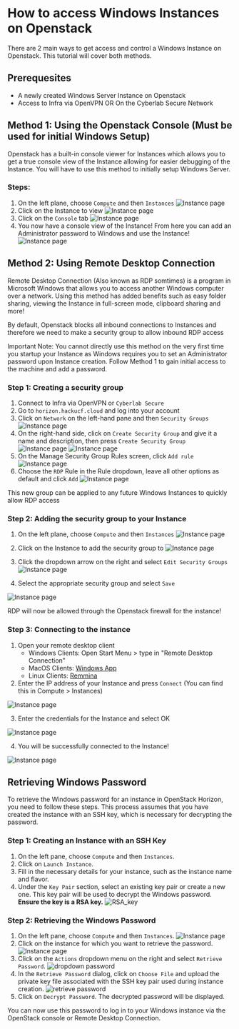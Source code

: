 # How to access Windows Instances on Openstack #

There are 2 main ways to get access and control a Windows Instance on Openstack. This tutorial will cover both methods.

## Prerequesites ##

* A newly created Windows Server Instance on Openstack
* Access to Infra via OpenVPN OR On the Cyberlab Secure Network



## Method 1: Using the Openstack Console (Must be used for initial Windows Setup) ##

Openstack has a built-in console viewer for Instances which allows you to get a true console view of the Instance allowing for easier debugging of the Instance. You will have to use this method to initially setup Windows Server.

### Steps: ###
1. On the left plane, choose `Compute` and then `Instances`
![Instance page](../img/win-guide/instancespage.png)
2. Click on the Instance to view
![Instance page](../img/win-guide/instancespage2.png)
3. Click on the `Console` tab
![Instance page](../img/win-guide/consoletab.png)
4. You now have a console view of the Instance! From here you can add an Administrator password to Windows and use the Instance!
![Instance page](../img/win-guide/consoleview.png)

## Method 2: Using Remote Desktop Connection ##

Remote Desktop Connection (Also known as RDP somtimes) is a program in Microsoft Windows that allows you to access another Windows computer over a network. Using this method has added benefits such as easy folder sharing, viewing the Instance in full-screen mode, clipboard sharing and more!

By default, Openstack blocks all inbound connections to Instances and therefore we need to make a security group to allow inbound RDP access

Important Note: You cannot directly use this method on the very first time you startup your Instance as Windows requires you to set an Administrator password upon Instance creation. Follow Method 1 to gain initial access to the machine and add a password.

### Step 1: Creating a security group ###
1. Connect to Infra via OpenVPN or `Cyberlab Secure`
2. Go to `horizon.hackucf.cloud` and log into your account
3. Click on `Network` on the left-hand pane and then `Security Groups`
![Instance page](../img/win-guide/network_secgroup.png)
4. On the right-hand side, click on `Create Security Group` and give it a name and description, then press `Create Security Group`
![Instance page](../img/win-guide/creategroup.png)
![Instance page](../img/win-guide/creategroup2.png)
5. On the Manage Security Group Rules screen, click `Add rule`
![Instance page](../img/win-guide/addrule.png)
6. Choose the `RDP` Rule in the Rule dropdown, leave all other options as default and click `Add`
![Instance page](../img/win-guide/addrule2.png)

This new group can be applied to any future Windows Instances to quickly allow RDP access

### Step 2: Adding the security group to your Instance ###
1. On the left plane, choose `Compute` and then `Instances`
![Instance page](../img/win-guide/instancespage.png)


2. Click on the Instance to add the security group to
![Instance page](../img/win-guide/instancespage2.png)


3. Click the dropdown arrow on the right and select `Edit Security Groups`
![Instance page](../img/win-guide/editsecgroup.png)


4. Select the appropriate security group and select `Save`

![Instance page](../img/win-guide/choosesecgroup.png)


RDP will now be allowed through the Openstack firewall for the instance!

### Step 3: Connecting to the instance ###
1. Open your remote desktop client
    * Windows Clients: Open Start Menu > type in "Remote Desktop Connection"
    * MacOS Clients: [Windows App](https://apps.apple.com/us/app/microsoft-remote-desktop/id1295203466?mt=12)
    * Linux Clients: [Remmina](https://remmina.org/)
2. Enter the IP address of your Instance and press `Connect` (You can find this in Compute > Instances)

![Instance page](../img/win-guide/rdp.png)

3. Enter the credentials for the Instance and select OK

![Instance page](../img/win-guide/rdp2.png)

4. You will be successfully connected to the Instance!

![Instance page](../img/win-guide/rdp_final.png)


## Retrieving Windows Password #

To retrieve the Windows password for an instance in OpenStack Horizon, you need to follow these steps. This process assumes that you have created the instance with an SSH key, which is necessary for decrypting the password.

### Step 1: Creating an Instance with an SSH Key ##

1. On the left pane, choose `Compute` and then `Instances`.
2. Click on `Launch Instance`.
3. Fill in the necessary details for your instance, such as the instance name and flavor.
4. Under the `Key Pair` section, select an existing key pair or create a new one. This key pair will be used to decrypt the Windows password. **Ensure the key is a RSA key.**
![RSA_key](../img/win-guide/rsa_key.png)


### Step 2: Retrieving the Windows Password ##

1. On the left pane, choose `Compute` and then `Instances`.
![Instance page](../img/win-guide/instancespage.png)
2. Click on the instance for which you want to retrieve the password.
![Instance page](../img/win-guide/instancespage2.png)
3. Click on the `Actions` dropdown menu on the right and select `Retrieve Password`.
![dropdown password](../img/win-guide/dropdown_password.png)
4. In the `Retrieve Password` dialog, click on `Choose File` and upload the private key file associated with the SSH key pair used during instance creation.
![retrieve password](../img/win-guide/retrieve_password.png)
5. Click on `Decrypt Password`. The decrypted password will be displayed.

You can now use this password to log in to your Windows instance via the OpenStack console or Remote Desktop Connection.
